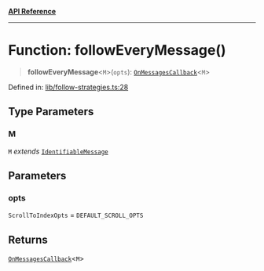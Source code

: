 [**API Reference**](../README.md)

***

# Function: followEveryMessage()

> **followEveryMessage**\<`M`\>(`opts`): [`OnMessagesCallback`](../type-aliases/OnMessagesCallback.md)\<`M`\>

Defined in: [lib/follow-strategies.ts:28](https://github.com/wix-incubator/chat-viewer/blob/d5c91da65f244d4cd5de38b6c7810418b3052484/lib/follow-strategies.ts#L28)

## Type Parameters

### M

`M` *extends* [`IdentifiableMessage`](../type-aliases/IdentifiableMessage.md)

## Parameters

### opts

`ScrollToIndexOpts` = `DEFAULT_SCROLL_OPTS`

## Returns

[`OnMessagesCallback`](../type-aliases/OnMessagesCallback.md)\<`M`\>
